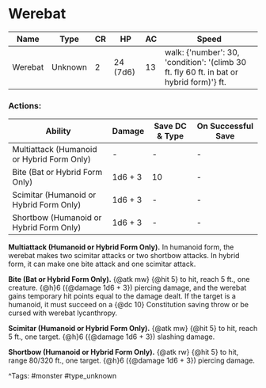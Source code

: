 # Werebat

| Name | Type | CR | HP | AC | Speed |
|------|------|----|----|----|-------|
| Werebat | Unknown | 2 | 24 (7d6) | 13 | walk: {'number': 30, 'condition': '(climb 30 ft. fly 60 ft. in bat or hybrid form)'} ft. |

### Actions:

| Ability | Damage | Save DC & Type | On Successful Save |
|---------|--------|----------------|--------------------|
| Multiattack (Humanoid or Hybrid Form Only) | - | - | - |
| Bite (Bat or Hybrid Form Only) | 1d6 + 3 | 10 | - |
| Scimitar (Humanoid or Hybrid Form Only) | 1d6 + 3 | - | - |
| Shortbow (Humanoid or Hybrid Form Only) | 1d6 + 3 | - | - |


**Multiattack (Humanoid or Hybrid Form Only).** In humanoid form, the werebat makes two scimitar attacks or two shortbow attacks. In hybrid form, it can make one bite attack and one scimitar attack.

**Bite (Bat or Hybrid Form Only).** {@atk mw} {@hit 5} to hit, reach 5 ft., one creature. {@h}6 ({@damage 1d6 + 3}) piercing damage, and the werebat gains temporary hit points equal to the damage dealt. If the target is a humanoid, it must succeed on a {@dc 10} Constitution saving throw or be cursed with werebat lycanthropy.

**Scimitar (Humanoid or Hybrid Form Only).** {@atk mw} {@hit 5} to hit, reach 5 ft., one target. {@h}6 ({@damage 1d6 + 3}) slashing damage.

**Shortbow (Humanoid or Hybrid Form Only).** {@atk rw} {@hit 5} to hit, range 80/320 ft., one target. {@h}6 ({@damage 1d6 + 3}) piercing damage.

^Tags: #monster #type_unknown